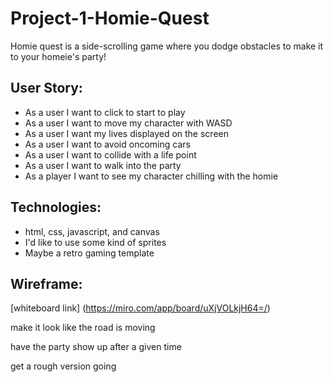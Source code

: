 # Project-1-Homie-Quest
Homie quest is a side-scrolling game where you dodge obstacles to make it to your homeie's party!

## User Story:
- As a user I want to click to start to play
- As a user I want to move my character with WASD
- As a user I want my lives displayed on the screen
- As a user I want to avoid oncoming cars
- As a user I want to collide with a life point
- As a user I want to walk into the party
- As a player I want to see my character chilling with the homie

## Technologies:
- html, css, javascript, and canvas
- I'd like to use some kind of sprites
- Maybe a retro gaming template

## Wireframe:
[whiteboard link] (https://miro.com/app/board/uXjVOLkjH64=/)


make it look like the road is moving

have the party show up after a given time

get a rough version going
